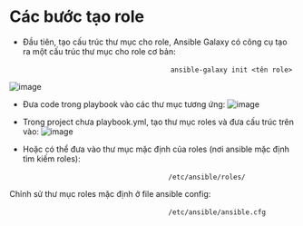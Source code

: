 # **Các bước tạo role**


- Đầu tiên, tạo cấu trúc thư mục cho role, Ansible Galaxy có công cụ tạo ra một cấu trúc thư mục cho role cơ bản:

&emsp;&emsp;&emsp;&emsp;&emsp;&emsp;&emsp;&emsp;&emsp;&emsp;&emsp;&emsp;&emsp;&emsp;&emsp;&emsp;&emsp;&emsp;&emsp;&emsp; `ansible-galaxy init <tên role>`

![image](https://user-images.githubusercontent.com/43572616/181221860-b98786d7-d384-43ee-bfde-bc9bf8dc25f2.png)

- Đưa code trong playbook vào các thư mục tương ứng:
![image](https://user-images.githubusercontent.com/43572616/181221887-99957bed-b7ed-4cbd-9632-40c2ed772875.png)

- Trong project chưa playbook.yml, tạo thư mục roles và đưa cấu trúc trên vào:
![image](https://user-images.githubusercontent.com/43572616/181221920-a305ea57-ff19-464c-9dcf-4b64dfe47b1a.png)



- Hoặc có thể đưa vào thư mục mặc định của roles (nơi ansible mặc định tìm kiếm roles):

&emsp;&emsp;&emsp;&emsp;&emsp;&emsp;&emsp;&emsp;&emsp;&emsp;&emsp;&emsp;&emsp;&emsp;&emsp;&emsp;&emsp;&emsp;&emsp;&emsp;`/etc/ansible/roles/`



Chỉnh sử thư mục roles mặc định ở file ansible config:

&emsp;&emsp;&emsp;&emsp;&emsp;&emsp;&emsp;&emsp;&emsp;&emsp;&emsp;&emsp;&emsp;&emsp;&emsp;&emsp;&emsp;&emsp;&emsp;&emsp;`/etc/ansible/ansible.cfg`
